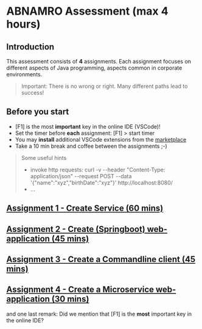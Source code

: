 # ABNAMRO Assessment (max 4 hours)
Introduction
-
This assessment consists of **4** assignments.
Each assignment focuses on different aspects of Java programming, aspects common in corporate environments.

> Important: There is no wrong or right. Many different paths lead to success!

Before you start
-
- [F1] is the most **important** key in the online IDE (VSCode)!
- Set the timer before **each** assignment: [F1] > start timer
- You may **install** additional VSCode extensions from the [marketplace](https://marketplace.visualstudio.com/vscode)
- Take a 10 min break and coffee between the assignments ;-) 

>Some useful hints
>
>- invoke http requests: curl -v --header "Content-Type: application/json" --request POST --data '{"name":"xyz","birthDate":"xyz"}' http://localhost:8080/
>- ...



[Assignment 1 - Create Service (60 mins)](service/README.md)
-


[Assignment 2 - Create (Springboot) web-application (45 mins)](ASSIGNMENTTWO.md)
-


[Assignment 3 - Create a Commandline client (45 mins)](ASSIGNMENTTHREE.md)
-


[Assignment 4 - Create a Microservice web-application (30 mins)](ASSIGNMENTTFOUR.md)
-

and one last remark: Did we mention that [F1] is the **most** important key in the online IDE?